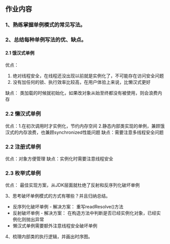 ## 作业内容

### 1、熟练掌握单例模式的常见写法。

### 2、总结每种单例写法的优、缺点。

#### 2.1 饿汉式单例
 
优点：
1. 绝对线程安全，在线程还没出现以前就是实例化了，不可能存在访问安全问题
2. 没有加任何的锁、执行效率比较高，在用户体验上来说，比懒汉式更好
        
缺点： 
类加载的时候就初始化，如果改对象从始至终都没有被使用，则会浪费内存

### 2.2 懒汉式单例

优点：1.在初次调用时才实例化，节约内存空间
      2.静态内部类实现的单例，兼顾饿汉式的内存浪费，也兼顾synchronized性能问题
缺点：需要注意多线程安全问题
        
### 2.2 注册式单例  
优点：对象方便管理
缺点：实例化时需要注意线程安全 

### 2.3 枚举式单例

优点： 最佳实现方案，从JDK层面就杜绝了反射和反序列化破坏单例
   

3、思考破坏单例模式的方式有哪些？并且归纳总结。

* 反序列化破坏单例 - 解决方案： 重写readResolve()方法
* 反射破坏单例 - 解决方案： 在构造方法中判断是否已经实例化对象，已经实例化则抛出异常
* 懒汉式单例需要额外注意线程安全破坏单例

4、梳理内部类的执行逻辑，并画出时序图。